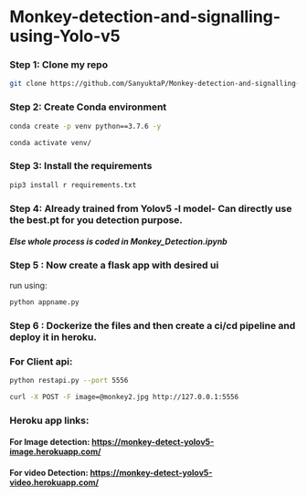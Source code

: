 # Monkey-detection-and-signalling-using-Yolo-v5


### Step 1: Clone my repo
```bash
git clone https://github.com/SanyuktaP/Monkey-detection-and-signalling-using-Yolo-v5.git
```
### Step 2: Create Conda environment

```bash
conda create -p venv python==3.7.6 -y
```
```bash
conda activate venv/
```

### Step 3: Install the requirements
```bash
pip3 install r requirements.txt
```

### Step 4: Already trained from Yolov5 -l model- Can directly use the best.pt for you detection purpose. 
##### Else whole process is coded in Monkey_Detection.ipynb

### Step 5 : Now create a flask app with desired ui
run using:
```bash
python appname.py
```

### Step 6 : Dockerize the files and then create a ci/cd pipeline and deploy it in heroku.

### For Client api:
```bash
python restapi.py --port 5556
```
```bash
curl -X POST -F image=@monkey2.jpg http://127.0.0.1:5556
```

### Heroku app links:
#### For Image detection:  https://monkey-detect-yolov5-image.herokuapp.com/
#### For video Detection:  https://monkey-detect-yolov5-video.herokuapp.com/


